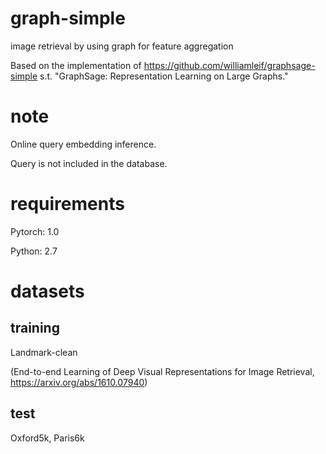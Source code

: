 # graph-simple
image retrieval by using graph for feature aggregation

Based on the implementation of https://github.com/williamleif/graphsage-simple s.t. "GraphSage: Representation Learning on Large Graphs."

# note

Online query embedding inference.

Query is not included in the database.


# requirements

Pytorch: 1.0

Python: 2.7

# datasets

## training

Landmark-clean 

(End-to-end Learning of Deep Visual Representations for Image Retrieval, https://arxiv.org/abs/1610.07940)

## test

Oxford5k, Paris6k
